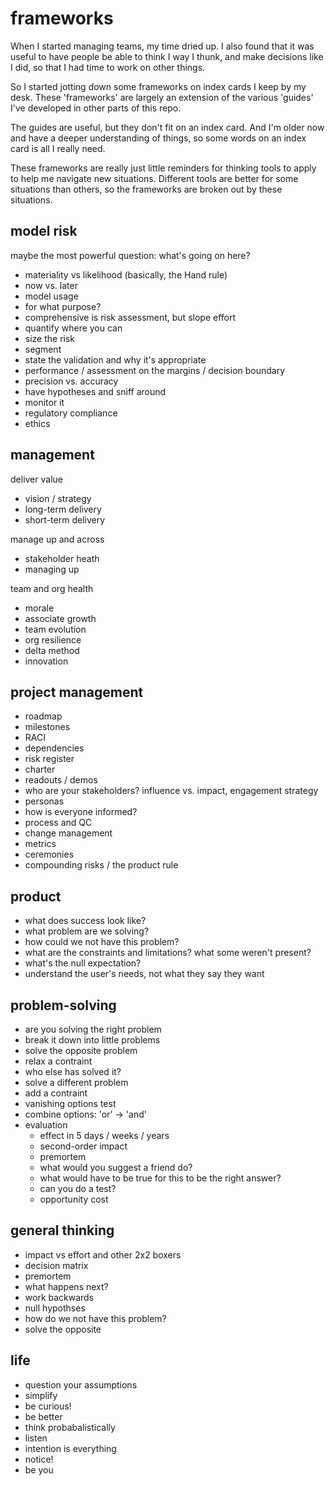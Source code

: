 # frameworks

When I started managing teams, my time dried up. I also found that it was useful to have people be able to think I way I thunk, and make decisions like I did, so that I had time to work on other things.

So I started jotting down some frameworks on index cards I keep by my desk. These 'frameworks' are largely an extension of the various 'guides' I've developed in other parts of this repo.

The guides are useful, but they don't fit on an index card. And I'm older now and have a deeper understanding of things, so some words on an index card is all I really need.

These frameworks are really just little reminders for thinking tools to apply to help me navigate new situations. Different tools are better for some situations than others, so the frameworks are broken out by these situations.


## model risk

maybe the most powerful question: what's going on here?

- materiality vs likelihood (basically, the Hand rule)
- now vs. later
- model usage
- for what purpose?
- comprehensive is risk assessment, but slope effort
- quantify where you can
- size the risk
- segment
- state the validation and why it's appropriate
- performance / assessment on the margins / decision boundary
- precision vs. accuracy
- have hypotheses and sniff around
- monitor it 
- regulatory compliance
- ethics


## management

deliver value
- vision / strategy
- long-term delivery
- short-term delivery

manage up and across
- stakeholder heath
- managing up

team and org health
- morale
- associate growth
- team evolution
- org resilience
- delta method
- innovation


## project management

- roadmap
- milestones
- RACI
- dependencies
- risk register
- charter
- readouts / demos
- who are your stakeholders? influence vs. impact, engagement strategy
- personas
- how is everyone informed?
- process and QC
- change management
- metrics
- ceremonies
- compounding risks / the product rule


## product

- what does success look like?
- what problem are we solving?
- how could we not have this problem?
- what are the constraints and limitations? what some weren't present?
- what's the null expectation?
- understand the user's needs, not what they say they want

## problem-solving 

- are you solving the right problem
- break it down into little problems
- solve the opposite problem
- relax a contraint
- who else has solved it?
- solve a different problem
- add a contraint
- vanishing options test
- combine options: 'or' -> 'and'
- evaluation
	- effect in 5 days / weeks / years
	- second-order impact
	- premortem
	- what would you suggest a friend do?
	- what would have to be true for this to be the right answer?
	- can you do a test?
	- opportunity cost

## general thinking

- impact vs effort and other 2x2 boxers
- decision matrix
- premortem
- what happens next?
- work backwards
- null hypothses
- how do we not have this problem?
- solve the opposite

## life

- question your assumptions
- simplify
- be curious!
- be better
- think probabalistically
- listen
- intention is everything
- notice!
- be you
